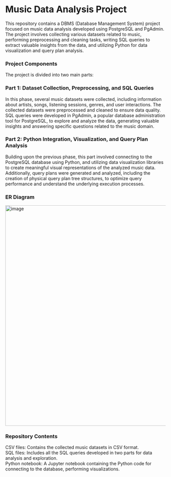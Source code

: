 # Music Data Analysis Project
This repository contains a DBMS (Database Management System) project focused on music data analysis developed using PostgreSQL and PgAdmin. The project involves collecting various datasets related to music, performing preprocessing and cleaning tasks, writing SQL queries to extract valuable insights from the data, and utilizing Python for data visualization and query plan analysis.

### Project Components
The project is divided into two main parts:

### Part 1: Dataset Collection, Preprocessing, and SQL Queries
In this phase, several music datasets were collected, including information about artists, songs, listening sessions, genres, and user interactions. The collected datasets were preprocessed and cleaned to ensure data quality. SQL queries were developed in PgAdmin, a popular database administration tool for PostgreSQL, to explore and analyze the data, generating valuable insights and answering specific questions related to the music domain.

### Part 2: Python Integration, Visualization, and Query Plan Analysis
Building upon the previous phase, this part involved connecting to the PostgreSQL database using Python, and utilizing data visualization libraries to create meaningful visual representations of the analyzed music data. Additionally, query plans were generated and analyzed, including the creation of physical query plan tree structures, to optimize query performance and understand the underlying execution processes.

### ER Diagram
<img width="693" alt="image" src="https://github.com/vysalik98/music-dbms-project/assets/114649598/7a9ca063-8d20-4341-9573-f211601f3091">

### Repository Contents
CSV files: Contains the collected music datasets in CSV format.  
SQL files: Includes all the SQL queries developed in two parts for data analysis and exploration.   
Python notebook: A Jupyter notebook containing the Python code for connecting to the database, performing visualizations.
